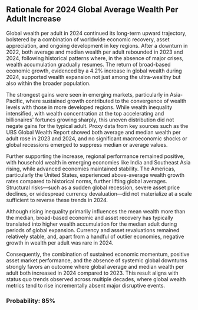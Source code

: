 ## Rationale for 2024 Global Average Wealth Per Adult Increase

Global wealth per adult in 2024 continued its long-term upward trajectory, bolstered by a combination of worldwide economic recovery, asset appreciation, and ongoing development in key regions. After a downturn in 2022, both average and median wealth per adult rebounded in 2023 and 2024, following historical patterns where, in the absence of major crises, wealth accumulation gradually resumes. The return of broad-based economic growth, evidenced by a 4.2% increase in global wealth during 2024, supported wealth expansion not just among the ultra-wealthy but also within the broader population.

The strongest gains were seen in emerging markets, particularly in Asia-Pacific, where sustained growth contributed to the convergence of wealth levels with those in more developed regions. While wealth inequality intensified, with wealth concentration at the top accelerating and billionaires' fortunes growing sharply, this uneven distribution did not negate gains for the typical adult. Proxy data from key sources such as the UBS Global Wealth Report showed both average and median wealth per adult rose in 2023 and 2024, and no significant macroeconomic shocks or global recessions emerged to suppress median or average values.

Further supporting the increase, regional performance remained positive, with household wealth in emerging economies like India and Southeast Asia rising, while advanced economies maintained stability. The Americas, particularly the United States, experienced above-average wealth growth rates compared to historical norms, further lifting global averages. Structural risks—such as a sudden global recession, severe asset price declines, or widespread currency devaluation—did not materialize at a scale sufficient to reverse these trends in 2024.

Although rising inequality primarily influences the mean wealth more than the median, broad-based economic and asset recovery has typically translated into higher wealth accumulation for the median adult during periods of global expansion. Currency and asset revaluations remained relatively stable, and, apart from a handful of outlier economies, negative growth in wealth per adult was rare in 2024.

Consequently, the combination of sustained economic momentum, positive asset market performance, and the absence of systemic global downturns strongly favors an outcome where global average and median wealth per adult both increased in 2024 compared to 2023. This result aligns with status quo trends observed across multiple decades, where global wealth metrics tend to rise incrementally absent major disruptive events.

### Probability: 85%